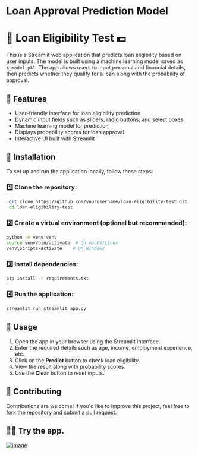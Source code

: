 # Loan Approval Prediction Model

# 🏦 Loan Eligibility Test 💵

This is a Streamlit web application that predicts loan eligibility based on user inputs. The model is built using a machine learning model saved as `k_model.pkl`. The app allows users to input personal and financial details, then predicts whether they qualify for a loan along with the probability of approval.

## 🚀 Features
- User-friendly interface for loan eligibility prediction
- Dynamic input fields such as sliders, radio buttons, and select boxes
- Machine learning model for prediction
- Displays probability scores for loan approval
- Interactive UI built with Streamlit

## 📌 Installation
To set up and run the application locally, follow these steps:

### 1️⃣ Clone the repository:
```bash
 git clone https://github.com/yourusername/loan-eligibility-test.git
 cd loan-eligibility-test
```

### 2️⃣ Create a virtual environment (optional but recommended):
```bash
python -m venv venv
source venv/bin/activate  # On macOS/Linux
venv\Scripts\activate    # On Windows
```

### 3️⃣ Install dependencies:
```bash
pip install -r requirements.txt
```

### 4️⃣ Run the application:
```bash
streamlit run streamlit_app.py
```

## 🎯 Usage
1. Open the app in your browser using the Streamlit interface.
2. Enter the required details such as age, income, employment experience, etc.
3. Click on the **Predict** button to check loan eligibility.
4. View the result along with probability scores.
5. Use the **Clear** button to reset inputs.

## 🤝 Contributing
Contributions are welcome! If you'd like to improve this project, feel free to fork the repository and submit a pull request.

## 🧑‍💻 Try the app.
[![image]()]()
